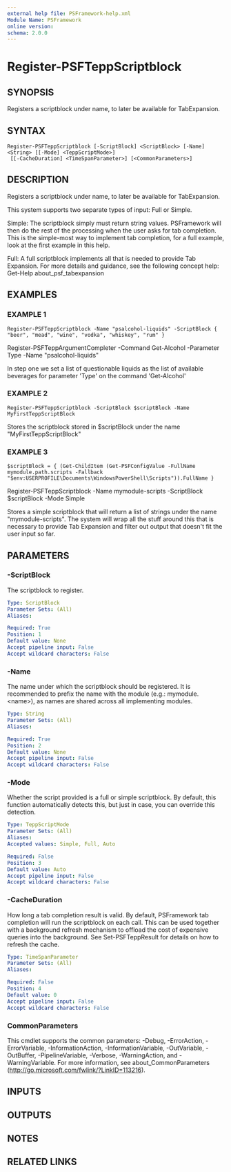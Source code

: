 ```yaml
---
external help file: PSFramework-help.xml
Module Name: PSFramework
online version:
schema: 2.0.0
---
```


# Register-PSFTeppScriptblock

## SYNOPSIS
Registers a scriptblock under name, to later be available for TabExpansion.

## SYNTAX

```
Register-PSFTeppScriptblock [-ScriptBlock] <ScriptBlock> [-Name] <String> [[-Mode] <TeppScriptMode>]
 [[-CacheDuration] <TimeSpanParameter>] [<CommonParameters>]
```

## DESCRIPTION
Registers a scriptblock under name, to later be available for TabExpansion.

This system supports two separate types of input: Full or Simple.

Simple:
The scriptblock simply must return string values.
PSFramework will then do the rest of the processing when the user asks for tab completion.
This is the simple-most way to implement tab completion, for a full example, look at the first example in this help.

Full:
A full scriptblock implements all that is needed to provide Tab Expansion.
For more details and guidance, see the following concept help:
Get-Help about_psf_tabexpansion

## EXAMPLES

### EXAMPLE 1
```
Register-PSFTeppScriptblock -Name "psalcohol-liquids" -ScriptBlock { "beer", "mead", "wine", "vodka", "whiskey", "rum" }
```

Register-PSFTeppArgumentCompleter -Command Get-Alcohol -Parameter Type -Name "psalcohol-liquids"

In step one we set a list of questionable liquids as the list of available beverages for parameter 'Type' on the command 'Get-Alcohol'

### EXAMPLE 2
```
Register-PSFTeppScriptblock -ScriptBlock $scriptBlock -Name MyFirstTeppScriptBlock
```

Stores the scriptblock stored in $scriptBlock under the name "MyFirstTeppScriptBlock"

### EXAMPLE 3
```
$scriptBlock = { (Get-ChildItem (Get-PSFConfigValue -FullName mymodule.path.scripts -Fallback "$env:USERPROFILE\Documents\WindowsPowerShell\Scripts")).FullName }
```

Register-PSFTeppScriptblock -Name mymodule-scripts -ScriptBlock $scriptBlock -Mode Simple

Stores a simple scriptblock that will return a list of strings under the name "mymodule-scripts".
The system will wrap all the stuff around this that is necessary to provide Tab Expansion and filter out output that doesn't fit the user input so far.

## PARAMETERS

### -ScriptBlock
The scriptblock to register.

```yaml
Type: ScriptBlock
Parameter Sets: (All)
Aliases:

Required: True
Position: 1
Default value: None
Accept pipeline input: False
Accept wildcard characters: False
```

### -Name
The name under which the scriptblock should be registered.
It is recommended to prefix the name with the module (e.g.: mymodule.\<name\>), as names are shared across all implementing modules.

```yaml
Type: String
Parameter Sets: (All)
Aliases:

Required: True
Position: 2
Default value: None
Accept pipeline input: False
Accept wildcard characters: False
```

### -Mode
Whether the script provided is a full or simple scriptblock.
By default, this function automatically detects this, but just in case, you can override this detection.

```yaml
Type: TeppScriptMode
Parameter Sets: (All)
Aliases:
Accepted values: Simple, Full, Auto

Required: False
Position: 3
Default value: Auto
Accept pipeline input: False
Accept wildcard characters: False
```

### -CacheDuration
How long a tab completion result is valid.
By default, PSFramework tab completion will run the scriptblock on each call.
This can be used together with a background refresh mechanism to offload the cost of expensive queries into the background.
See Set-PSFTeppResult for details on how to refresh the cache.

```yaml
Type: TimeSpanParameter
Parameter Sets: (All)
Aliases:

Required: False
Position: 4
Default value: 0
Accept pipeline input: False
Accept wildcard characters: False
```

### CommonParameters
This cmdlet supports the common parameters: -Debug, -ErrorAction, -ErrorVariable, -InformationAction, -InformationVariable, -OutVariable, -OutBuffer, -PipelineVariable, -Verbose, -WarningAction, and -WarningVariable. For more information, see about_CommonParameters (http://go.microsoft.com/fwlink/?LinkID=113216).

## INPUTS

## OUTPUTS

## NOTES

## RELATED LINKS
